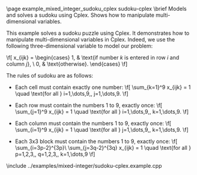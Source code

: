 \page example_mixed_integer_sudoku_cplex sudoku-cplex
\brief Models and solves a sudoku using Cplex. Shows how to manipulate multi-dimensional variables.

This example solves a sudoku puzzle using Cplex. It demonstrates how to manipulate multi-dimensional variables in Cplex.
Indeed, we use the following three-dimensional variable to model our problem:

\f[
    x_{ijk} = \begin{cases}
    1, & \text{if number $k$ is entered in row $i$ and column $j$}, \\
    0, & \text{otherwise}.
    \end{cases}
\f]

The rules of sudoku are as follows:

- Each cell must contain exactly one number:
    \f[
        \sum_{k=1}^9 x_{ijk} = 1 \quad \text{for all } i=1,\dots,9,\, j=1,\dots,9.
    \f]

- Each row must contain the numbers 1 to 9, exactly once:
    \f[
        \sum_{j=1}^9 x_{ijk} = 1 \quad \text{for all } i=1,\dots,9,\, k=1,\dots,9.
    \f]

- Each column must contain the numbers 1 to 9, exactly once:
    \f[
        \sum_{i=1}^9 x_{ijk} = 1 \quad \text{for all } j=1,\dots,9,\, k=1,\dots,9.
    \f]

- Each 3x3 block must contain the numbers 1 to 9, exactly once:
    \f[
        \sum_{i=3p-2}^{3p}\ \sum_{j=3q-2}^{3q} x_{ijk} = 1 \quad \text{for all }  p=1,2,3,\, q=1,2,3,\, k=1,\dots,9
    \f]

\include ../examples/mixed-integer/sudoku-cplex.example.cpp
